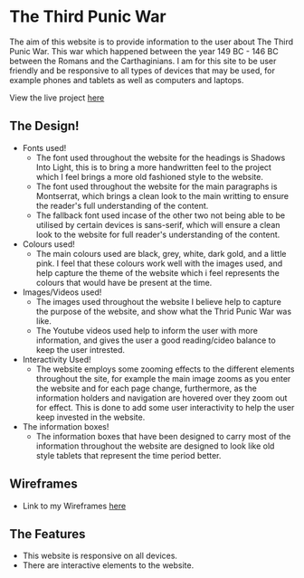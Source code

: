 # The Third Punic War
The aim of this website is to provide information to the user about The Third Punic War.
This war which happened between the year 149 BC - 146 BC between the Romans and the Carthaginians.
I am for this site to be user friendly and be responsive to all types of devices that may be used, for example phones and tablets as well as computers and laptops.

View the live project [here](https://albertbagatelas.github.io/third-punic-war/)

## The Design!
* Fonts used!
    * The font used throughout the website for the headings is Shadows Into Light, this is to bring a more handwritten feel to    the project which I feel brings a more old fashioned style to the website.
    * The font used throughout the website for the main paragraphs is Montserrat, which brings a clean look to the main writting to ensure the reader's full understanding of the content.
    * The fallback font used incase of the other two not being able to be utilised by certain devices is sans-serif, which will ensure a clean look to the website for full reader's understanding of the content.
* Colours used!
    * The main colours used are black, grey, white, dark gold, and a little pink. I feel that these colours work well with the images used, and help capture the theme of the website which i feel represents the colours that would have be present at the time.
* Images/Videos used!
    * The images used throughout the website I believe help to capture the purpose of the website, and show what the Thrid Punic War was like.
    * The Youtube videos used help to inform the user with more information, and gives the user a good reading/cideo balance to keep the user intrested.
* Interactivity Used!
    * The website employs some zooming effects to the different elements throughout the site, for example the main image zooms as you enter the website and for each page change, furthermore, as the information holders and navigation are hovered over they zoom out for effect. This is done to add some user interactivity to help the user keep invested in the website.
* The information boxes!
    * The information boxes that have been designed to carry most of the information throughout the website are designed to look like old style tablets that represent the time period better.

## Wireframes
* Link to my Wireframes [here](assets/wireframes/third-punic-war-wireframes.bmpr)

## The Features
* This website is responsive on all devices.
* There are interactive elements to the website.